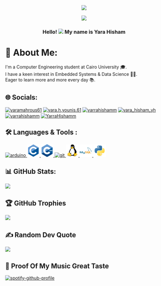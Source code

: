 <div id="header" align="center">
  <img src="https://media.giphy.com/media/paTz7UZbPfTZFRYnnB/giphy.gif" width="250"/>
  
 ![](https://komarev.com/ghpvc/?username=YaraHisham61&color=blueviolet)
</div>
<h3 align="center">Hello! <img src="https://media.giphy.com/media/hvRJCLFzcasrR4ia7z/giphy.gif" width="22px"/> My name is Yara Hisham</h3>

# 💫 About Me:
I'm a Computer Engineering student at Cairo University 🎓. <br>I have a keen interest in Embedded Systems & Data Science 👩‍💻.<br>Eager to learn more and more every day 📚.<br>


## 🌐 Socials:
<a href="https://linkedin.com/in/yaramahrous61" target="blank"><img align="center" src="https://raw.githubusercontent.com/rahuldkjain/github-profile-readme-generator/master/src/images/icons/Social/linked-in-alt.svg" alt="yaramahrous61" height="30" width="40" /></a>
<a href="https://fb.com/yara.h.younis.61" target="blank"><img align="center" src="https://raw.githubusercontent.com/rahuldkjain/github-profile-readme-generator/master/src/images/icons/Social/facebook.svg" alt="yara.h.younis.61" height="30" width="40" /></a>
<a href="https://www.codechef.com/users/yarrahishamm" target="blank"><img align="center" src="https://cdn.jsdelivr.net/npm/simple-icons@3.1.0/icons/codechef.svg" alt="yarrahishamm" height="30" width="40" /></a>
<a href="https://www.hackerrank.com/yara_hisham_yh" target="blank"><img align="center" src="https://raw.githubusercontent.com/rahuldkjain/github-profile-readme-generator/master/src/images/icons/Social/hackerrank.svg" alt="yara_hisham_yh" height="30" width="40" /></a>
<a href="https://codeforces.com/profile/yarrahishamm" target="blank"><img align="center" src="https://raw.githubusercontent.com/rahuldkjain/github-profile-readme-generator/master/src/images/icons/Social/codeforces.svg" alt="yarrahishamm" height="30" width="40" /></a>
<a href="https://leetcode.com/YarraHishamm/" target="blank"><img align="center" src="https://scontent.fcai21-3.fna.fbcdn.net/v/t39.30808-6/305317853_616467910000160_3824851731065368025_n.png?_nc_cat=100&ccb=1-7&_nc_sid=09cbfe&_nc_aid=0&_nc_eui2=AeE4-1VBA6xMM2iFrQZ-dNIimXM3uNp8eOmZcze42nx46VGcc9RjHly7yKYqtWgRgWxaS1JUgSDiSWdoGSGClgEh&_nc_ohc=kja8KGhBzZAAX-1_XYW&_nc_ht=scontent.fcai21-3.fna&oh=00_AfDevAZt0g7w02ODc4PQlz6cn8lHC0z4hfhhxhl4xLHwxQ&oe=6424D2DB" alt="YarraHishamm" height="30" width="40" /></a>
</p>


## :hammer_and_wrench: Languages & Tools :
<p align="left"> <a href="https://www.arduino.cc/" target="_blank" rel="noreferrer"> <img src="https://cdn.worldvectorlogo.com/logos/arduino-1.svg" alt="arduino" width="40" height="40"/> </a> <a href="https://www.cprogramming.com/" target="_blank" rel="noreferrer"> <img src="https://raw.githubusercontent.com/devicons/devicon/master/icons/c/c-original.svg" alt="c" width="40" height="40"/> </a> <a href="https://www.w3schools.com/cpp/" target="_blank" rel="noreferrer"> <img src="https://raw.githubusercontent.com/devicons/devicon/master/icons/cplusplus/cplusplus-original.svg" alt="cplusplus" width="40" height="40"/> </a> <a href="https://git-scm.com/" target="_blank" rel="noreferrer"> <img src="https://www.vectorlogo.zone/logos/git-scm/git-scm-icon.svg" alt="git" width="40" height="40"/> </a> <a href="https://www.linux.org/" target="_blank" rel="noreferrer"> <img src="https://raw.githubusercontent.com/devicons/devicon/master/icons/linux/linux-original.svg" alt="linux" width="40" height="40"/> </a> <a href="https://www.mysql.com/" target="_blank" rel="noreferrer"> <img src="https://raw.githubusercontent.com/devicons/devicon/master/icons/mysql/mysql-original-wordmark.svg" alt="mysql" width="40" height="40"/> </a> <a href="https://www.python.org" target="_blank" rel="noreferrer"> <img src="https://raw.githubusercontent.com/devicons/devicon/master/icons/python/python-original.svg" alt="python" width="40" height="40"/> </a> </p>

## 📊 GitHub Stats:
![](https://github-readme-streak-stats.herokuapp.com/?user=YaraHisham61&theme=midnight-purple&hide_border=true)<br/>

## 🏆 GitHub Trophies
![](https://github-profile-trophy.vercel.app/?username=YaraHisham61&theme=discord&no-frame=true&no-bg=false&margin-w=4)

## ✍️ Random Dev Quote
![](https://quotes-github-readme.vercel.app/api?type=horizontal&theme=dark)

## 🎼 Proof Of My Music Great Taste
[![spotify-github-profile](https://spotify-github-profile.vercel.app/api/view?uid=uqxl0pjgvh3f2kgzz1zo96jjz&cover_image=true&theme=novatorem&bar_color=6553c1&bar_color_cover=false)](https://github.com/kittinan/spotify-github-profile)

